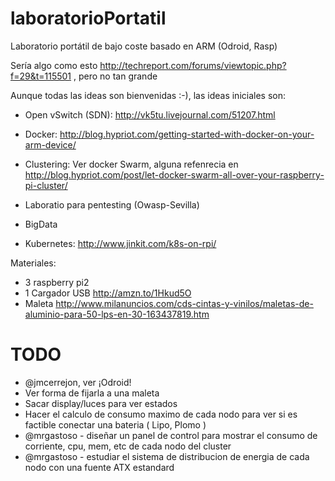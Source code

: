 # laboratorioPortatil

Laboratorio portátil de bajo coste basado en ARM (Odroid, Rasp)

Sería algo como esto http://techreport.com/forums/viewtopic.php?f=29&t=115501 , pero no tan grande 

Aunque todas las ideas son bienvenidas :-), las ideas iniciales son:

- Open vSwitch (SDN): http://vk5tu.livejournal.com/51207.html

- Docker: http://blog.hypriot.com/getting-started-with-docker-on-your-arm-device/

- Clustering: Ver docker Swarm, alguna refenrecia en http://blog.hypriot.com/post/let-docker-swarm-all-over-your-raspberry-pi-cluster/

- Laboratio para pentesting (Owasp-Sevilla)

- BigData

- Kubernetes: http://www.jinkit.com/k8s-on-rpi/


Materiales:

- 3 raspberry pi2
- 1 Cargador USB http://amzn.to/1Hkud5O
- Maleta http://www.milanuncios.com/cds-cintas-y-vinilos/maletas-de-aluminio-para-50-lps-en-30-163437819.htm



TODO
====

- @jmcerrejon, ver ¡Odroid!
- Ver forma de fijarla a una maleta
- Sacar display/luces para ver estados
- Hacer el calculo de consumo maximo de cada nodo para ver si es factible conectar una bateria ( Lipo, Plomo ) 
- @mrgastoso - diseñar un panel de control para mostrar el consumo de corriente, cpu, mem, etc de cada nodo del cluster
- @mrgastoso - estudiar el sistema de distribucion de energia de cada nodo con una fuente ATX estandard
